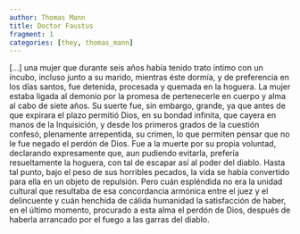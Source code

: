 ```yaml
---
author: Thomas Mann
title: Doctor Faustus
fragment: 1
categories: [they, thomas_mann]
---
```


[...] una mujer que durante seis años había tenido trato íntimo con un íncubo, incluso junto a su marido, mientras éste dormía, y de preferencia en los días santos, fue detenida, procesada y quemada en la hoguera. La mujer estaba ligada al demonio por la promesa de pertenecerle en cuerpo y alma al cabo de siete años. Su suerte fue, sin embargo, grande, ya que antes de que expirara el plazo permitió Dios, en su bondad infinita, que cayera en manos de la Inquisición, y desde los primeros grados de la cuestión confesó, plenamente arrepentida, su crimen, lo que permiten pensar que no le fue negado el perdón de Dios. Fue a la muerte por su propia voluntad, declarando expresamente que, aun pudiendo evitarla, prefería resueltamente la hoguera, con tal de escapar así al poder del diablo. Hasta tal punto, bajo el peso de sus horribles pecados, la vida se había convertido para ella en un objeto de repulsión. Pero cuán espléndida no era la unidad cultural que resultaba de esa concordancia armónica entre el juez y el delincuente y cuán henchida de cálida humanidad la satisfacción de haber, en el último momento, procurado a esta alma el perdón de Dios, después de haberla arrancado por el fuego a las garras del diablo.
